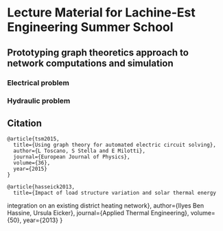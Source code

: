 # Lecture Material for Lachine-Est Engineering Summer School 

## Prototyping graph theoretics approach to network computations and simulation

### Electrical problem

### Hydraulic problem

## Citation

	@article{tsm2015,
      title={Using graph theory for automated electric circuit solving},
      author={L Toscano, S Stella and E Milotti},
      journal={European Journal of Physics},
      volume={36},
      year={2015}
    }

    @article{hasseick2013,
      title={Impact of load structure variation and solar thermal energy
integration on an existing district heating network},
      author={Ilyes Ben Hassine, Ursula Eicker},
      journal={Applied Thermal Engineering},
      volume={50},
      year={2013}
    }
 
